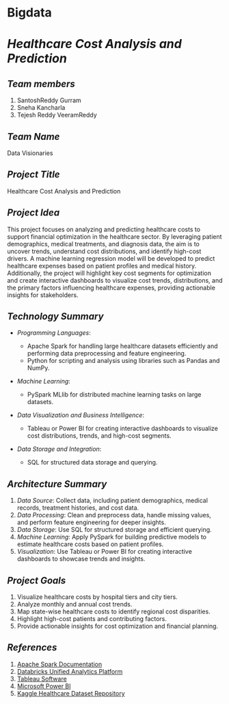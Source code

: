 # Bigdata

# *Healthcare Cost Analysis and Prediction*
## *Team members*
1. SantoshReddy Gurram
2. Sneha Kancharla
3. Tejesh Reddy VeeramReddy
## *Team Name*
Data Visionaries

## *Project Title*
Healthcare Cost Analysis and Prediction

## *Project Idea*
This project focuses on analyzing and predicting healthcare costs to support financial optimization in the healthcare sector. By leveraging patient demographics, medical treatments, and diagnosis data, the aim is to uncover trends, understand cost distributions, and identify high-cost drivers. A machine learning regression model will be developed to predict healthcare expenses based on patient profiles and medical history. Additionally, the project will highlight key cost segments for optimization and create interactive dashboards to visualize cost trends, distributions, and the primary factors influencing healthcare expenses, providing actionable insights for stakeholders.

## *Technology Summary*
- *Programming Languages*:  
  - Apache Spark for handling large healthcare datasets efficiently and performing data preprocessing and feature engineering.  
  - Python for scripting and analysis using libraries such as Pandas and NumPy.

- *Machine Learning*:  
  - PySpark MLlib for distributed machine learning tasks on large datasets.

- *Data Visualization and Business Intelligence*:  
  - Tableau or Power BI for creating interactive dashboards to visualize cost distributions, trends, and high-cost segments.

- *Data Storage and Integration*:  
  - SQL for structured data storage and querying.

## *Architecture Summary*
1. *Data Source*: Collect data, including patient demographics, medical records, treatment histories, and cost data.  
2. *Data Processing*: Clean and preprocess data, handle missing values, and perform feature engineering for deeper insights.  
3. *Data Storage*: Use SQL for structured storage and efficient querying.  
4. *Machine Learning*: Apply PySpark for building predictive models to estimate healthcare costs based on patient profiles.  
5. *Visualization*: Use Tableau or Power BI for creating interactive dashboards to showcase trends and insights.

## *Project Goals*
1. Visualize healthcare costs by hospital tiers and city tiers.  
2. Analyze monthly and annual cost trends.  
3. Map state-wise healthcare costs to identify regional cost disparities.  
4. Highlight high-cost patients and contributing factors.  
5. Provide actionable insights for cost optimization and financial planning.

## *References*
1. [Apache Spark Documentation](https://spark.apache.org/docs/latest/api/python/)  
2. [Databricks Unified Analytics Platform](https://databricks.com/)  
3. [Tableau Software](https://www.tableau.com/)  
4. [Microsoft Power BI](https://powerbi.microsoft.com/)  
5. [Kaggle Healthcare Dataset Repository](https://www.kaggle.com/)
